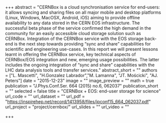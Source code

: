 +++
abstract = "CERNBox is a cloud synchronisation service for end-users: it allows syncing and sharing files on all major mobile and desktop platforms (Linux, Windows, MacOSX, Android, iOS) aiming to provide offline availability to any data stored in the CERN EOS infrastructure. The successful beta phase of the service confirmed the high demand in the community for an easily accessible cloud storage solution such as CERNBox. Integration of the CERNBox service with the EOS storage back-end is the next step towards providing “sync and share” capabilities for scientific and engineering use-cases. In this report we will present lessons learnt in offering the CERNBox service, key technical aspects of CERNBox/EOS integration and new, emerging usage possibilities. The latter includes the ongoing integration of “sync and share” capabilities with the LHC data analysis tools and transfer services."
abstract_short = ""
authors = ["L. Mascetti", "H.Gonzalez Labrador","M. Lamanna", "JT. Mościcki", "AJ. Peters"]
date = "2015-12-23"
image = ""
image_preview = ""
math = true
publication = "J.Phys.Conf.Ser. 664 (2015) no.6, 062037"
publication_short = ""
selected = false
title = "CERNBox + EOS: end-user storage for science"
url_code = ""
url_dataset = ""
url_pdf = "https://inspirehep.net/record/1413958/files/jpconf15_664_062037.pdf"
url_project = "project/cernbox/"
url_slides = ""
url_video = ""

+++
